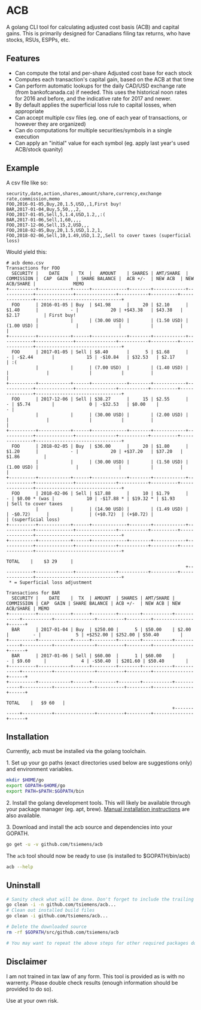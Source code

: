 # ACB

A golang CLI tool for calculating adjusted cost basis (ACB) and capital gains.
This is primarily designed for Canadians filing tax returns, who have stocks, RSUs, ESPPs, etc.

## Features
- Can compute the total and per-share Adjusted cost base for each stock
- Computes each transaction's capital gain, based on the ACB at that time
- Can perform automatic lookups for the daily CAD/USD exchange rate (from bankofcanada.ca) if needed. This uses the historical noon rates for 2016 and before, and the indicative rate for 2017 and newer.
- By default applies the superficial loss rule to capital losses, when appropriate
- Can accept multiple csv files (eg. one of each year of transactions, or however they are organized)
- Can do computations for multiple securities/symbols in a single execution
- Can apply an "initial" value for each symbol (eg. apply last year's used ACB/stock quanity)

## Example

A csv file like so:
```
security,date,action,shares,amount/share,currency,exchange rate,commission,memo
FOO,2016-01-05,Buy,20,1.5,USD,,1,First buy!
BAR,2017-01-04,Buy,5,50,,,2,
FOO,2017-01-05,Sell,5,1.4,USD,1.2,,:(
BAR,2017-01-06,Sell,1,60,,,,
FOO,2017-12-06,Sell,15,2,USD,,,
FOO,2018-02-05,Buy,20,1.5,USD,1.2,1,
FOO,2018-02-06,Sell,10,1.49,USD,1.2,,Sell to cover taxes (superficial loss)
```
Would yield this:
```
# acb demo.csv
Transactions for FOO
  SECURITY |    DATE    |  TX  |   AMOUNT    | SHARES | AMT/SHARE  | COMMISSION |  CAP  GAIN   | SHARE BALANCE |  ACB +/-  | NEW ACB  | NEW ACB/SHARE |              MEMO
+----------+------------+------+-------------+--------+------------+------------+--------------+---------------+-----------+----------+---------------+--------------------------------+
  FOO      | 2016-01-05 | Buy  | $41.98      |     20 | $2.10      | $1.40      |            - |            20 | +$43.38   | $43.38   | $2.17         | First buy!
           |            |      | (30.00 USD) |        | (1.50 USD) | (1.00 USD) |              |               |           |          |               |
+----------+------------+------+-------------+--------+------------+------------+--------------+---------------+-----------+----------+---------------+--------------------------------+
  FOO      | 2017-01-05 | Sell | $8.40       |      5 | $1.68      |          - | -$2.44       |            15 | -$10.84   | $32.53   | $2.17         | :(
           |            |      | (7.00 USD)  |        | (1.40 USD) |            |              |               |           |          |               |
+----------+------------+------+-------------+--------+------------+------------+--------------+---------------+-----------+----------+---------------+--------------------------------+
  FOO      | 2017-12-06 | Sell | $38.27      |     15 | $2.55      |          - | $5.74        |             0 | -$32.53   | $0.00    |             - |
           |            |      | (30.00 USD) |        | (2.00 USD) |            |              |               |           |          |               |
+----------+------------+------+-------------+--------+------------+------------+--------------+---------------+-----------+----------+---------------+--------------------------------+
  FOO      | 2018-02-05 | Buy  | $36.00      |     20 | $1.80      | $1.20      |            - |            20 | +$37.20   | $37.20   | $1.86         |
           |            |      | (30.00 USD) |        | (1.50 USD) | (1.00 USD) |              |               |           |          |               |
+----------+------------+------+-------------+--------+------------+------------+--------------+---------------+-----------+----------+---------------+--------------------------------+
  FOO      | 2018-02-06 | Sell | $17.88      |     10 | $1.79      |          - | $0.00 * (was |            10 | -$17.88 * | $19.32 * | $1.93         | Sell to cover taxes
           |            |      | (14.90 USD) |        | (1.49 USD) |            | -$0.72)      |               | (+$0.72)  | (+$0.72) |               | (superficial loss)
+----------+------------+------+-------------+--------+------------+------------+--------------+---------------+-----------+----------+---------------+--------------------------------+
+----------+------------+------+-------------+--------+------------+------------+--------------+---------------+-----------+----------+---------------+--------------------------------+
                                                                       TOTAL    |    $3 29     |
                                                                   +------------+--------------+---------------+-----------+----------+---------------+--------------------------------+
 * = Superficial loss adjustment

Transactions for BAR
  SECURITY |    DATE    |  TX  | AMOUNT  | SHARES | AMT/SHARE | COMMISSION | CAP  GAIN | SHARE BALANCE | ACB +/-  | NEW ACB | NEW ACB/SHARE | MEMO
+----------+------------+------+---------+--------+-----------+------------+-----------+---------------+----------+---------+---------------+------+
  BAR      | 2017-01-04 | Buy  | $250.00 |      5 | $50.00    | $2.00      |         - |             5 | +$252.00 | $252.00 | $50.40        |
+----------+------------+------+---------+--------+-----------+------------+-----------+---------------+----------+---------+---------------+------+
  BAR      | 2017-01-06 | Sell | $60.00  |      1 | $60.00    |          - | $9.60     |             4 | -$50.40  | $201.60 | $50.40        |
+----------+------------+------+---------+--------+-----------+------------+-----------+---------------+----------+---------+---------------+------+
+----------+------------+------+---------+--------+-----------+------------+-----------+---------------+----------+---------+---------------+------+
                                                                  TOTAL    |   $9 60   |
                                                              +------------+-----------+---------------+----------+---------+---------------+------+
```

## Installation
Currently, acb must be installed via the golang toolchain.

1\. Set up your go paths (exact directories used below are suggestions only) and environment variables.

```sh
mkdir $HOME/go
export GOPATH=$HOME/go
export PATH=$PATH:$GOPATH/bin
```

2\. Install the golang development tools. This will likely be available through your package manager (eg. apt, brew). [Manual installation instructions](https://golang.org/doc/install) are also available.

3\. Download and install the acb source and dependencies into your GOPATH.

```sh
go get -u -v github.com/tsiemens/acb
```

The `acb` tool should now be ready to use (is installed to $GOPATH/bin/acb)

```sh
acb --help
```

## Uninstall

```sh
# Sanity check what will be done. Don't forget to include the trailing "..." here.
go clean -i -n github.com/tsiemens/acb...
# Clean out installed build files
go clean -i github.com/tsiemens/acb...

# Delete the downloaded source
rm -rf $GOPATH/src/github.com/tsiemens/acb

# You may want to repeat the above steps for other required packages downloaded (shown in go get -v -u), if they are not used by any other top-level package.
```

## Disclaimer
I am not trained in tax law of any form. This tool is provided as is with no
warrenty. Please double check results (enough information should be provided
to do so).

Use at your own risk.